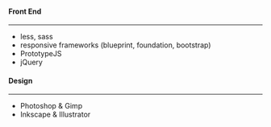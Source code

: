 #### Front End

---------

- less, sass
- responsive frameworks (blueprint, foundation, bootstrap)
- PrototypeJS
- jQuery

#### Design

-----------

- Photoshop & Gimp
- Inkscape & Illustrator
